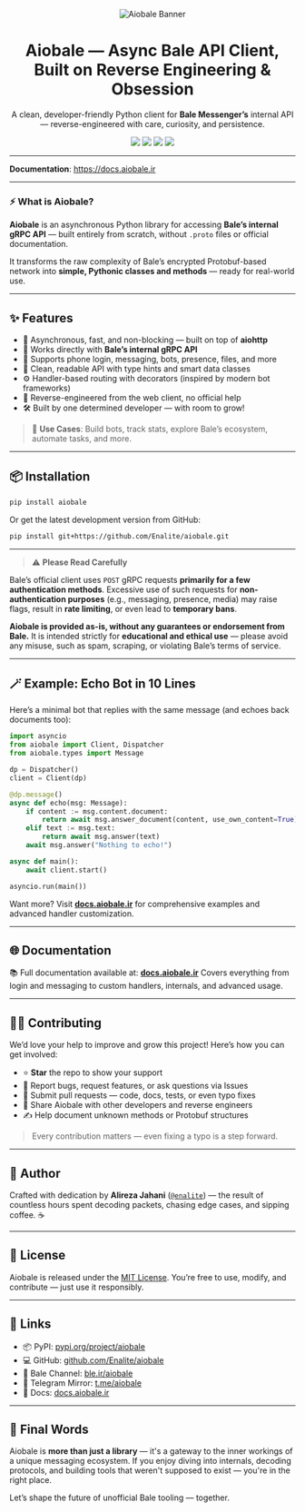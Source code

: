 <p align="center">
  <img src="https://i.postimg.cc/Ssg1Tfhr/banner.png" alt="Aiobale Banner">
</p>

<h1 align="center">Aiobale — Async Bale API Client, Built on Reverse Engineering & Obsession</h1>

<p align="center">
  A clean, developer-friendly Python client for <b>Bale Messenger’s</b> internal API — reverse-engineered with care, curiosity, and persistence.
</p>

<p align="center">
  <img src="https://img.shields.io/badge/PyPI-v0.1.5-brightgreen?logo=pypi">
  <img src="https://img.shields.io/badge/Python-3.8%20%7C%203.9%20%7C%203.10%20%7C%203.11%20%7C%203.12%20%7C%203.13-green?logo=python">
  <img src="https://img.shields.io/badge/License-MIT-blue?logo=open-source-initiative">
  <img src="https://img.shields.io/badge/Coverage-100%25-brightgreen?logo=codecov&logoColor=white">
</p>

---

**Documentation**: <a href="https://docs.aiobale.ir" target="_blank">https://docs.aiobale.ir</a>

---

### ⚡ What is Aiobale?

**Aiobale** is an asynchronous Python library for accessing **Bale’s internal gRPC API** — built entirely from scratch, without `.proto` files or official documentation.

It transforms the raw complexity of Bale’s encrypted Protobuf-based network into **simple, Pythonic classes and methods** — ready for real-world use.

---

## ✨ Features

- 💬 Asynchronous, fast, and non-blocking — built on top of **aiohttp**
- 🔎 Works directly with **Bale’s internal gRPC API**
- 🔄 Supports phone login, messaging, bots, presence, files, and more
- 🧠 Clean, readable API with type hints and smart data classes
- ⚙️ Handler-based routing with decorators (inspired by modern bot frameworks)
- 🌙 Reverse-engineered from the web client, no official help
- 🛠 Built by one determined developer — with room to grow!

> 🎯 **Use Cases**: Build bots, track stats, explore Bale’s ecosystem, automate tasks, and more.

---

## 📦 Installation

```bash
pip install aiobale
````

Or get the latest development version from GitHub:

```bash
pip install git+https://github.com/Enalite/aiobale.git
```

---

> ⚠️ **Please Read Carefully**

Bale’s official client uses `POST` gRPC requests **primarily for a few authentication methods**.
Excessive use of such requests for **non-authentication purposes** (e.g., messaging, presence, media) may raise flags, result in **rate limiting**, or even lead to **temporary bans**.

**Aiobale is provided as-is, without any guarantees or endorsement from Bale.**
It is intended strictly for **educational and ethical use** — please avoid any misuse, such as spam, scraping, or violating Bale’s terms of service.

---

## 🪄 Example: Echo Bot in 10 Lines

Here’s a minimal bot that replies with the same message (and echoes back documents too):

```python
import asyncio
from aiobale import Client, Dispatcher
from aiobale.types import Message

dp = Dispatcher()
client = Client(dp)

@dp.message()
async def echo(msg: Message):
    if content := msg.content.document:
        return await msg.answer_document(content, use_own_content=True)
    elif text := msg.text:
        return await msg.answer(text)
    await msg.answer("Nothing to echo!")

async def main():
    await client.start()

asyncio.run(main())
```

Want more? Visit [**docs.aiobale.ir**](https://docs.aiobale.ir) for comprehensive examples and advanced handler customization.

---

## 🌐 Documentation

📚 Full documentation available at: [**docs.aiobale.ir**](https://docs.aiobale.ir)
Covers everything from login and messaging to custom handlers, internals, and advanced usage.

---

## 🧑‍💻 Contributing

We’d love your help to improve and grow this project!
Here’s how you can get involved:

* ⭐ **Star** the repo to show your support
* 🐞 Report bugs, request features, or ask questions via Issues
* 🧩 Submit pull requests — code, docs, tests, or even typo fixes
* 📣 Share Aiobale with other developers and reverse engineers
* ✍️ Help document unknown methods or Protobuf structures

> Every contribution matters — even fixing a typo is a step forward.

---

## 👤 Author

Crafted with dedication by **Alireza Jahani** ([`@enalite`](https://github.com/enalite)) —
the result of countless hours spent decoding packets, chasing edge cases, and sipping coffee. ☕

---

## 📄 License

Aiobale is released under the [MIT License](https://github.com/Enalite/aiobale/blob/main/LICENSE).
You’re free to use, modify, and contribute — just use it responsibly.

---

## 🔗 Links

* 📦 PyPI: [pypi.org/project/aiobale](https://pypi.org/project/aiobale)
* 💻 GitHub: [github.com/Enalite/aiobale](https://github.com/Enalite/aiobale)
* 📢 Bale Channel: [ble.ir/aiobale](https://ble.ir/aiobale)
* 💬 Telegram Mirror: [t.me/aiobale](https://t.me/aiobale)
* 📘 Docs: [docs.aiobale.ir](https://docs.aiobale.ir)

---

## 🤝 Final Words

Aiobale is **more than just a library** — it's a gateway to the inner workings of a unique messaging ecosystem.
If you enjoy diving into internals, decoding protocols, and building tools that weren't supposed to exist — you're in the right place.

Let’s shape the future of unofficial Bale tooling — together.
